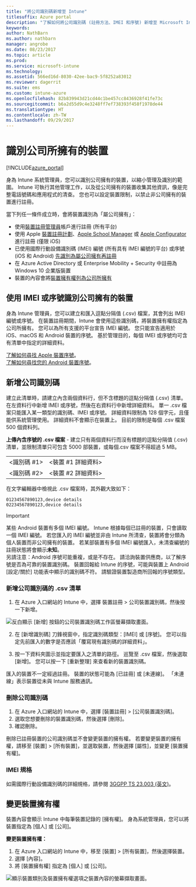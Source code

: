```yaml
---
title: "將公司識別碼新增至 Intune"
titlesuffix: Azure portal
description: "了解如何將公司識別碼 (註冊方法、IMEI 和序號) 新增至 Microsoft Intune。 \""
keywords: 
author: NathBarn
ms.author: nathbarn
manager: angrobe
ms.date: 08/23/2017
ms.topic: article
ms.prod: 
ms.service: microsoft-intune
ms.technology: 
ms.assetid: 566ed16d-8030-42ee-bac9-5f8252a83012
ms.reviewer: dagerrit
ms.suite: ems
ms.custom: intune-azure
ms.openlocfilehash: 82b839943d21cd44c1be457cc8436928f41fe73c
ms.sourcegitcommit: b6a2d55d9c4e3248ff7ef738393f458f1978de44
ms.translationtype: HT
ms.contentlocale: zh-TW
ms.lasthandoff: 09/29/2017
---
```

# <a name="identify-devices-as-corporate-owned"></a>識別公司所擁有的裝置

[!INCLUDE[azure_portal](./includes/azure_portal.md)]

身為 Intune 系統管理員，您可以識別公司擁有的裝置，以縮小管理及識別的範圍。 Intune 可執行其他管理工作，以及從公司擁有的裝置收集其他資訊，像是完整電話號碼和應用程式的清查。 您也可以設定裝置限制，以禁止非公司擁有的裝置進行註冊。

當下列任一條件成立時，會將裝置識別為「屬公司擁有」：

- 使用[裝置註冊管理員](device-enrollment-manager-enroll.md)帳戶進行註冊 (所有平台)
- 使用 Apple [裝置註冊計劃](device-enrollment-program-enroll-ios.md)、[Apple School Manager](apple-school-manager-set-up-ios.md) 或 [Apple Configurator](apple-configurator-enroll-ios.md) 進行註冊 (僅限 iOS)
- 已使用國際行動設備識別碼 (IMEI) 編號 (所有具有 IMEI 編號的平台) 或序號 (iOS 和 Android) [先識別為屬公司擁有再註冊](#identify-corporate-owned-devices-with-imei-or-serial-number)
- 在 Azure Active Directory 或 Enterprise Mobility + Security 中註冊為 Windows 10 企業版裝置
- 裝置的內容會將[裝置擁有權列為公司所擁有](#change-device-ownership)

## <a name="identify-corporate-owned-devices-with-imei-or-serial-number"></a>使用 IMEI 或序號識別公司擁有的裝置

身為 Intune 管理員，您可以建立和匯入逗點分隔值 (.csv) 檔案，其會列出 IMEI 編號或序號。 在裝置註冊期間，Intune 會使用這些識別碼，將裝置擁有權指定為公司所擁有。 您可以為所有支援的平台宣告 IMEI 編號。 您只能宣告適用於 iOS、macOS 和 Android 裝置的序號。 基於管理目的，每個 IMEI 或序號均可含有清單中指定的詳細資料。

<!-- When you upload serial numbers for company-owned iOS devices, they must be paired with a corporate enrollment profile. Devices must then be enrolled using either Apple’s device enrollment program (DEP) or Apple Configurator to have them appear as company-owned. -->

[了解如何尋找 Apple 裝置序號](https://support.apple.com/HT204308)。<br>
[了解如何尋找您的 Android 裝置序號](https://support.google.com/store/answer/3333000)。

## <a name="add-corporate-identifiers"></a>新增公司識別碼
建立此清單時，請建立內含兩個資料行，但不含標題的逗點分隔值 (.csv) 清單。 在左資料行中新增 IMEI 或序號，然後在右資料行中新增詳細資料。 單一 .csv 檔案只能匯入某一類型的識別碼、IMEI 或序號。 詳細資料限制為 128 個字元，且僅能供系統管理使用。 詳細資料不會顯示在裝置上。 目前的限制是每個 .csv 檔案 500 個資料列。

**上傳內含序號的 .csv 檔案** - 建立只有兩個資料行而沒有標題的逗點分隔值 (.csv) 清單，並限制清單只可包含 5000 部裝置，或每個.csv 檔案不得超過 5 MB。

|||
|-|-|
|&lt;識別碼 #1&gt;|&lt;裝置 #1 詳細資料&gt;|
|&lt;識別碼 #2&gt;|&lt;裝置 #2 詳細資料&gt;|

在文字編輯器中檢視此 .csv 檔案時，其外觀大致如下：

```
01234567890123,device details
02234567890123,device details
```

> [!IMPORTANT]
> 某些 Android 裝置有多個 IMEI 編號。 Intune 根據每個已註冊的裝置，只會讀取一個 IMEI 編號。 若您匯入的 IMEI 編號並非由 Intune 所清查，裝置將會分類為個人裝置而非公司擁有的裝置。 若某部裝置有多個 IMEI 編號匯入，未清查編號的註冊狀態將會顯示**未知**。<br>
>另請注意：Android 序號可能重複，或是不存在。 請洽詢裝置供應商，以了解序號是否為可靠的裝置識別碼。
>裝置回報給 Intune 的序號，可能與裝置上 Android [設定/關於] 功能表中顯示的識別碼不符。 請驗證裝置製造商所回報的序號類型。

### <a name="add-a-csv-list-of-corporate-identifiers"></a>新增公司識別碼的 .csv 清單

1. 在 Azure 入口網站的 Intune 中，選擇 裝置註冊 > 公司裝置識別碼，然後按一下新增。

 ![反白顯示 [新增] 按鈕的公司裝置識別碼工作區螢幕擷取畫面。](./media/add-corp-id.png)

2. 在 [新增識別碼] 刀鋒視窗中，指定識別碼類型：[IMEI] 或 [序號]。 您可以指定先前匯入的數字是否應該「覆寫現有識別碼的詳細資料」。

3. 按一下資料夾圖示並指定要匯入之清單的路徑。 巡覽至 .csv 檔案，然後選取 [新增]。 您可以按一下 [重新整理] 來查看新的裝置識別碼。

匯入的裝置不一定經過註冊。 裝置的狀態可能為 [已註冊] 或 [未連線]。 「未連線」表示裝置從未與 Intune 服務通訊。

### <a name="delete-corporate-identifiers"></a>刪除公司識別碼

1. 在 Azure 入口網站的 Intune 中，選擇 [裝置註冊] > [公司裝置識別碼]。
2. 選取您想要刪除的裝置識別碼，然後選擇 [刪除]。
3. 確認刪除。

刪除已註冊裝置的公司識別碼並不會變更裝置的擁有權。 若要變更裝置的擁有權，請移至 [裝置] > [所有裝置]，並選取裝置，然後選擇 [屬性]，並變更 [裝置擁有權]。

### <a name="imei-specifications"></a>IMEI 規格
如需國際行動設備識別碼的詳細規格，請參閱 [3GGPP TS 23.003 (英文)](https://portal.3gpp.org/desktopmodules/Specifications/SpecificationDetails.aspx?specificationId=729)。

## <a name="change-device-ownership"></a>變更裝置擁有權

裝置內容會顯示 Intune 中每筆裝置記錄的 [擁有權]。 身為系統管理員，您可以將裝置指定為 [個人] 或 [公司]。

**變更裝置擁有權：**
1. 在 Azure 入口網站的 Intune 中，移至 [裝置] > [所有裝置]，然後選擇裝置。
3. 選擇 [內容]。
4. 將 [裝置擁有權] 指定為 [個人] 或 [公司]。

  ![顯示裝置類別及裝置擁有權選項之裝置內容的螢幕擷取畫面。](./media/device-properties.png)
